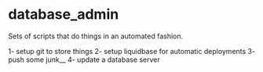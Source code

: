 # database_admin
Sets of scripts that do things in an automated fashion.

1- setup git to store things
2- setup liquidbase for automatic deployments
3- push some junk__
4- update a database server
